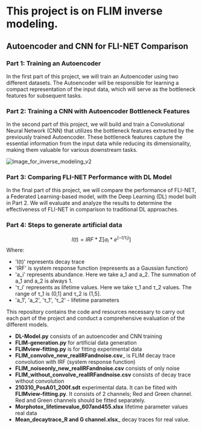 
# This project is on FLIM inverse modeling.
 ## Autoencoder and CNN for FLI-NET Comparison

### Part 1: Training an Autoencoder

In the first part of this project, we will train an Autoencoder using two different datasets. The Autoencoder will be responsible for learning a compact representation of the input data, which will serve as the bottleneck features for subsequent tasks.

### Part 2: Training a CNN with Autoencoder Bottleneck Features

In the second part of this project, we will build and train a Convolutional Neural Network (CNN) that utilizes the bottleneck features extracted by the previously trained Autoencoder. These bottleneck features capture the essential information from the input data while reducing its dimensionality, making them valuable for various downstream tasks.

![Image_for_inverse_modeling_v2](https://github.com/Mou06/FLIM/assets/69230384/d0423cfa-f95e-43e9-a15d-61572509e772)


### Part 3: Comparing FLI-NET Performance with DL Model

In the final part of this project, we will compare the performance of FLI-NET, a Federated Learning-based model, with the Deep Learning (DL) model built in Part 2. We will evaluate and analyze the results to determine the effectiveness of FLI-NET in comparison to traditional DL approaches.

### Part 4: Steps to generate artificial data
$$I(t) = IRF * Σ [ a_i * e^{(-t/τ_i)} ]$$
Where:
- 'I(t)' represents decay trace
- 'IRF' is system response function (represents as a Gaussian function)
- 'a_i' represents abundance. Here we take a_1 and a_2. The summation of a_1 and a_2 is always 1.
- 'τ_i' represents as lifetime values. Here we take τ_1 and τ_2 values. The range of τ_1 is (0,1] and τ_2 is (1,5].
-  'a_1', 'a_2', 'τ_1', 'τ_2' - lifetime parameters


This repository contains the code and resources necessary to carry out each part of the project and conduct a comprehensive evaluation of the different models.
 * __DL-Model.py__ consists of an autoencoder and CNN training
 * __FLIM-generation.py__ for artificial data generation
 * __FLIMview-fitting.py__ is for fitting experimental data
 * __FLIM_convolve_new_realIRFandnoise.csv___ is FLIM decay trace convolution with IRF (system response function)
 * __FLIM_noiseonly_new_realIRFandnoise.csv__ consists of only noise
 * __FLIM_without_convolve_realIRFandnoise.csv__ consists of decay trace without convolution
 * __210310_PosA01_200f.sdt__ experimental data. It can be fiited with __FLIMview-fitting.py__. It consists of 2 channels; Red and Green channel. Red and Green channels should be fitted separately.
 * __Morphotox_lifetimevalue_607and455.xlsx__ lifetime parameter values real data
 * __Mean_decaytrace_R and G channel.xlsx___ decay traces for real value.
















